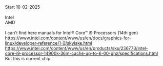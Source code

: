Start 10-02-2025 <br /><br />
Intel <br />
AMD <br /><br />
I can't find here manuals for Intel® Core™ i9 Processors (14th gen) 
https://www.intel.com/content/www/us/en/docs/graphics-for-linux/developer-reference/1-0/skylake.html
<br />
https://www.intel.com/content/www/us/en/products/sku/236773/intel-core-i9-processor-14900k-36m-cache-up-to-6-00-ghz/specifications.html
<br />
But this is current chip.
